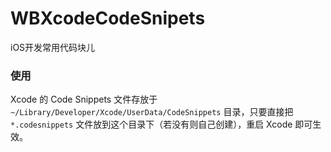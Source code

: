 # WBXcodeCodeSnipets
iOS开发常用代码块儿

### 使用

Xcode 的 Code Snippets 文件存放于 `~/Library/Developer/Xcode/UserData/CodeSnippets` 目录，只要直接把 `*.codesnippets` 文件放到这个目录下（若没有则自己创建），重启 Xcode 即可生效。

